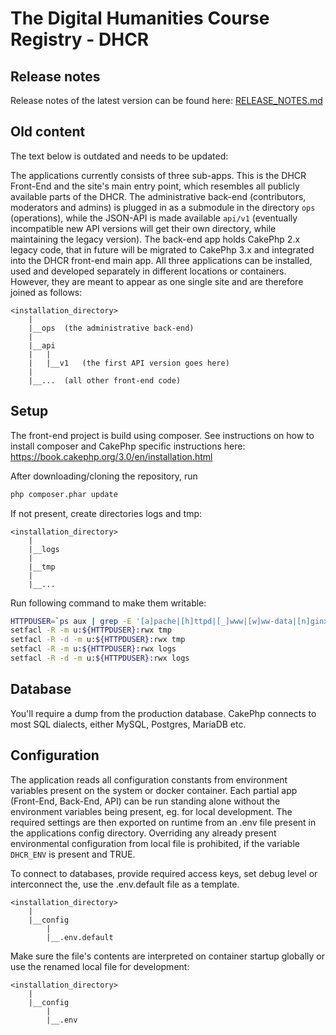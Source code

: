 # The Digital Humanities Course Registry - DHCR

## Release notes
Release notes of the latest version can be found here: [RELEASE_NOTES.md](RELEASE_NOTES.md)

## Old content
The text below is outdated and needs to be updated:

The applications currently consists of three sub-apps.
This is the DHCR Front-End and the site's main entry point, which resembles all publicly available parts of the DHCR. 
The administrative back-end (contributors, moderators and admins) is plugged in as a submodule in the directory `ops` (operations), while the JSON-API is made available `api/v1` (eventually incompatible new API versions will get their own directory, while maintaining the legacy version). 
The back-end app holds CakePhp 2.x legacy code, that in future will be migrated to CakePhp 3.x and integrated into the DHCR front-end main app. 
All three applications can be installed, used and developed separately in different locations or containers. However, they are meant to appear as one single site and are therefore joined as follows:
```
<installation_directory>
    |
    |__ops	(the administrative back-end)
    |
    |__api
    |	|
    |	|__v1	(the first API version goes here)
    |
    |__...	(all other front-end code)
```

## Setup
The front-end project is build using composer. 
See instructions on how to install composer and 
CakePhp specific instructions here: 
https://book.cakephp.org/3.0/en/installation.html

After downloading/cloning the repository, run
```bash
php composer.phar update
```

If not present, create directories logs and tmp:
```
<installation_directory>
    |
    |__logs
    |
    |__tmp
    |
    |__...
```

Run following command to make them writable:
```bash
HTTPDUSER=`ps aux | grep -E '[a]pache|[h]ttpd|[_]www|[w]ww-data|[n]ginx' | grep -v root | head -1 | cut -d\  -f1`
setfacl -R -m u:${HTTPDUSER}:rwx tmp
setfacl -R -d -m u:${HTTPDUSER}:rwx tmp
setfacl -R -m u:${HTTPDUSER}:rwx logs
setfacl -R -d -m u:${HTTPDUSER}:rwx logs
```

## Database
You'll require a dump from the production database. CakePhp connects to most SQL dialects, either MySQL, Postgres, MariaDB etc.

## Configuration
The application reads all configuration constants from environment variables present on the system or docker container. 
Each partial app (Front-End, Back-End, API) can be run standing alone without the environment variables being present, eg. for local development. The required settings are then exported on runtime from an .env file present in the applications config directory. Overriding any already present environmental configuration from local file is prohibited, if the variable `DHCR_ENV` is present and TRUE. 

To connect to databases, provide required access keys, set debug level or interconnect the, use the .env.default file as a template. 
```
<installation_directory>
	|
	|__config
		|
		|__.env.default
```

Make sure the file's contents are interpreted on container startup globally or use the renamed local file for development:
```
<installation_directory>
	|
	|__config
		|
		|__.env
```
